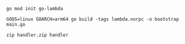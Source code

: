 ```
go mod init go-lambda
```

```
GOOS=linux GOARCH=arm64 go build -tags lambda.norpc -o bootstrap main.go
```

```
zip handler.zip handler
```
